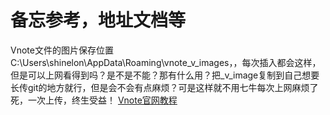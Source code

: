 # 备忘参考，地址文档等

Vnote文件的图片保存位置C:\Users\shinelon\AppData\Roaming\vnote\_v_images，，每次插入都会这样，但是可以上网看得到吗？是不是不能？那有什么用？把_v_image复制到自己想要长传git的地方就行，但是会不会有点麻烦？可是这样就不用七牛每次上网麻烦了死，一次上传，终生受益！
[Vnote官网教程](https://vnote.readthedocs.io/en/latest/user_docs/build.html)




















